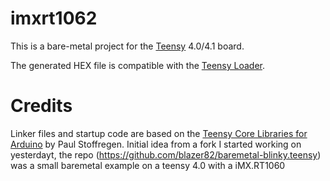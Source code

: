 # imxrt1062

This is a bare-metal project for the [Teensy](https://www.pjrc.com/teensy/) 4.0/4.1 board. 

The generated HEX file is compatible with the [Teensy Loader](https://www.pjrc.com/teensy/loader.html).

# Credits
Linker files and startup code are based on the [Teensy Core Libraries for Arduino](https://github.com/PaulStoffregen/cores) by Paul Stoffregen.
Initial idea from a fork I started working on yesterdayt, the repo (https://github.com/blazer82/baremetal-blinky.teensy) was a small baremetal example on a teensy 4.0 with a iMX.RT1060
